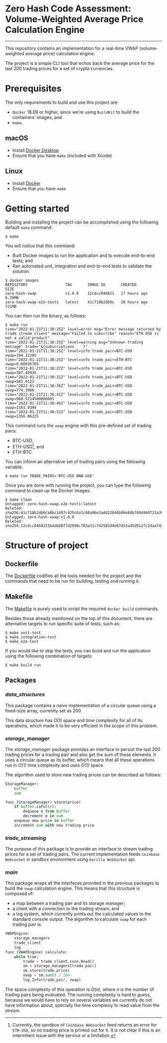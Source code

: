 
# Zero Hash Code Assessment: Volume-Weighted Average Price Calculation Engine
------------------------------------------------

This repository contains an implementation for a real-time VWAP (volume-weighted average price) calculation engine.

The project is a simple CLI tool that echos back the average price for the last 200 trading prices for a set of crypto currencies.

# Prerequisites

The only requirements to build and use this project are:
- `Docker` 18.09 or higher, since we're using `BuildKit` to build the containers' images; and
- `make`.

## macOS

* Install [Docker Desktop](https://www.docker.com/products/docker-desktop)
* Ensure that you have `make` (included with Xcode)

## Linux

* Install [Docker](https://docs.docker.com/engine/install/)
* Ensure that you have `make`

# Getting started

Building and installing the project can be accomplished using the following default `make` command:
```console
$ make
```
You will notice that this command:
* Built Docker images to run the application and to execute end-to-end tests; and
* Ran automated unit, integration and end-to-end tests to validate the solution.

```console
$ docker images
REPOSITORY                 TAG       IMAGE ID       CREATED        SIZE
zero-hash-vwap             v1.0.0    12cdcc046821   17 hours ago   6.39MB
zero-hash-vwap-e2e-tests   latest    41c718b2db0c   20 hours ago   721MB
```

You can then run the binary, as follows:
```console
$ make run
time="2022-01-21T11:38:25Z" level=error msg="Error message returned by trade stream client" message="Failed to subscribe" reason="ETH-USD is not a valid product"
time="2022-01-21T11:38:25Z" level=warning msg="Unknown trading message" trade="&{subscriptions    }"
time="2022-01-21T11:38:25Z" level=info trade_pair=BTC-USD vwap=194.12285
time="2022-01-21T11:38:25Z" level=info trade_pair=ETH-BTC vwap=0.00036705
time="2022-01-21T11:38:27Z" level=info trade_pair=BTC-USD vwap=387.48935
time="2022-01-21T11:38:31Z" level=info trade_pair=BTC-USD vwap=581.6122
time="2022-01-21T11:38:36Z" level=info trade_pair=BTC-USD vwap=774.3986
time="2022-01-21T11:38:41Z" level=info trade_pair=BTC-USD vwap=968.5214500000001
time="2022-01-21T11:38:46Z" level=info trade_pair=BTC-USD vwap=1161.9394
time="2022-01-21T11:38:52Z" level=info trade_pair=BTC-USD vwap=1356.06225
```
This command runs the `vwap` engine with this pre-defined set of trading pairs:
- BTC-USD,
- ETH-USD[^1], and
- ETH-BTC.

[^1]: Currently, the sandbox of `Coinbase Websocket` feed returns an error for `ETH-USD`, so no trading price is printed out for it. It is not clear if this is an intermitent issue with the service or a limitation.


You can inform an alternative set of trading pairs using the following variable:
```console
$ make run TRADE_PAIRS='BTC-USD BNB-USD'
```

Once you are done with running the project, you can type the following command to clean up the Docker images:
```console
$ make clean
Untagged: zero-hash-vwap-e2e-tests:latest
Deleted: sha256:41c718b2db0ca8bc1497c425c6a1c68a06e3add22046b06e84b749d460721a39
Untagged: zero-hash-vwap:v1.0.0
Deleted: sha256:12cdcc0468215b4db80f7d2098cf83a31c742583d4e67d53a45d9127c24aa742
```

# Structure of project

## Dockerfile

The [Dockerfile](./Dockerfile) codifies all the tools needed for the project
and the commands that need to be run for building, testing and running it.

## Makefile

The [Makefile](./Makefile) is purely used to script the required `docker build`
commands.

Besides those already mentioned on the top of this document, there are alternative targets to run specific suite of tests, such as:
```console
$ make unit-test
$ make integration-test
$ make e2e-test
```
If you would like to skip the tests, you can build and run the application using the following combination of targets:
```console
$ make build run
```

## Packages
### *data_structures*
This package contains a naive implementation of a circular queue using a fixed-size array, currently set as 200.

This data structure has *O(1)* space and time complexity for all of its operations, which made it to be very efficient in the scope of this problem.

### *storage_manager*
The *storage_manager*  package provides an interface to persist the last 200 trading prices for a
trading pair and also get the sum of these elements. It uses a circular queue as its buffer, which means
that all these operations run in *O(1)* time complexity and uses *O(1)* space.

The algorithm used to store new trading prices can be described as follows:
```python
StorageManager:
    buffer
    sum

func (StorageManager) store(price)
    if buffer.isFull():
        dequeue e from buffer
        decrement e in sum
    enqueue new price in buffer
    increment sum with new trading price
```

### *trade_streaming*
The purpose of this package is to provide an interface to stream trading prices for a set of trading pairs.
The current implementation feeds `Coinbase Websocket` in sandbox environment using `Gorilla WebSocket` api.

### *main*
This package wraps all the interfaces provided in the previous packages to build the `vwap` calculation engine. This means that this structure is composed of:
- a map between a trading pair and its storage manager;
- a client with a connection to the trading stream; and
- a log system, which currently prints out the calculated values to the standard console output.
The algorithm to calculate `vwap` for each trading pair is:

```python
VWAPEngine:
    storage_managers
    trade_client
    log
func (VWAPEngine) calculate:
    while true:
        trade = trade_client.conn.Read()
        sm = storage_managers[trade.pair]
        sm.store(trade.price)
        vwap = sm.sum() / 200
        log.Info(trade.pair, vwap)
```

The space complexity of this operation is *O(n)*, where *n* is the number of trading pairs being evaluated. The running complexity is hard
to guess, because we would have to rely on several variables we currently do not have information about, specially the time complexiy to read
value from the stream.